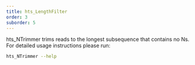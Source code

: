 ```yaml
---
title: hts_LengthFilter
order: 3
suborder: 5
---
```


hts_NTrimmer trims reads to the longest subsequence that contains no Ns.
For detailed usage instructions please run:

```bash
hts_NTrimmer --help
```
